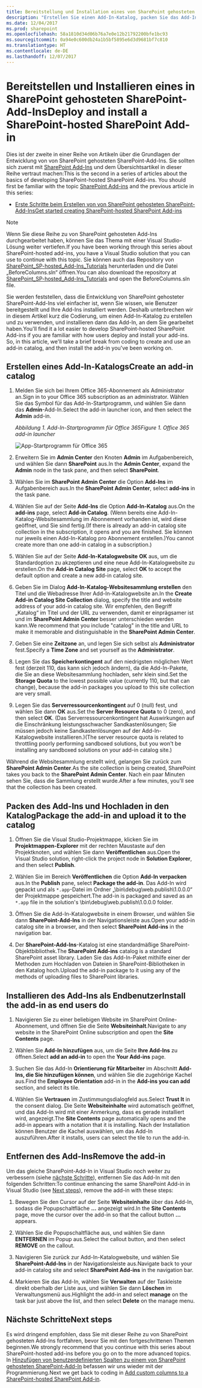 ```yaml
---
title: Bereitstellung und Installation eines von SharePoint gehosteten SharePoint-Add-Ins
description: "Erstellen Sie einen Add-In-Katalog, packen Sie das Add-In, laden Sie es in den Katalog hoch, installieren Sie es und löschen Sie es."
ms.date: 12/04/2017
ms.prod: sharepoint
ms.openlocfilehash: 58a1810d34d06b76a7e0e12b21792200bfe1bc93
ms.sourcegitcommit: 0a94e0c600db24a1b5bf5895e6d3d9681bf7c810
ms.translationtype: HT
ms.contentlocale: de-DE
ms.lasthandoff: 12/07/2017
---
```

# <a name="deploy-and-install-a-sharepoint-hosted-sharepoint-add-in"></a><span data-ttu-id="f8385-103">Bereitstellen und Installieren eines in SharePoint gehosteten SharePoint-Add-Ins</span><span class="sxs-lookup"><span data-stu-id="f8385-103">Deploy and install a SharePoint-hosted SharePoint Add-in</span></span>

<span data-ttu-id="f8385-104">Dies ist der zweite in einer Reihe von Artikeln über die Grundlagen der Entwicklung von von SharePoint gehosteten SharePoint-Add-Ins. Sie sollten sich zuerst mit [SharePoint Add-Ins](sharepoint-add-ins.md) und dem Übersichtsartikel in dieser Reihe vertraut machen:</span><span class="sxs-lookup"><span data-stu-id="f8385-104">This is the second in a series of articles about the basics of developing SharePoint-hosted SharePoint Add-ins. You should first be familiar with the topic [SharePoint Add-ins](sharepoint-add-ins.md) and the previous article in this series:</span></span>

-  [<span data-ttu-id="f8385-105">Erste Schritte beim Erstellen von von SharePoint gehosteten SharePoint-Add-Ins</span><span class="sxs-lookup"><span data-stu-id="f8385-105">Get started creating SharePoint-hosted SharePoint Add-ins</span></span>](get-started-creating-sharepoint-hosted-sharepoint-add-ins.md)
    
> [!NOTE]
> <span data-ttu-id="f8385-106">Wenn Sie diese Reihe zu von SharePoint gehosteten Add-Ins durchgearbeitet haben, können Sie das Thema mit einer Visual Studio-Lösung weiter vertiefen.</span><span class="sxs-lookup"><span data-stu-id="f8385-106">If you have been working through this series about SharePoint-hosted add-ins, you have a Visual Studio solution that you can use to continue with this topic.</span></span> <span data-ttu-id="f8385-107">Sie können auch das Repository von [SharePoint_SP-hosted_Add-Ins_Tutorials](https://github.com/OfficeDev/SharePoint_SP-hosted_Add-Ins_Tutorials) herunterladen und die Datei „BeforeColumns.sln“ öffnen.</span><span class="sxs-lookup"><span data-stu-id="f8385-107">You can also download the repository at [SharePoint_SP-hosted_Add-Ins_Tutorials](https://github.com/OfficeDev/SharePoint_SP-hosted_Add-Ins_Tutorials) and open the BeforeColumns.sln file.</span></span>

<span data-ttu-id="f8385-108">Sie werden feststellen, dass die Entwicklung von SharePoint gehosteter SharePoint-Add-Ins viel einfacher ist, wenn Sie wissen, wie Benutzer bereitgestellt und Ihre Add-Ins installiert werden. Deshalb unterbrechen wir in diesem Artikel kurz die Codierung, um einen Add-In-Katalog zu erstellen und zu verwenden, und installieren dann das Add-In, an dem Sie gearbeitet haben.</span><span class="sxs-lookup"><span data-stu-id="f8385-108">You'll find it a lot easier to develop SharePoint-hosted SharePoint Add-ins if you are familiar with how users deploy and install your add-ins. So, in this article, we'll take a brief break from coding to create and use an add-in catalog, and then install the add-in you've been working on.</span></span>

## <a name="create-an-add-in-catalog"></a><span data-ttu-id="f8385-109">Erstellen eines Add-In-Katalogs</span><span class="sxs-lookup"><span data-stu-id="f8385-109">Create an add-in catalog</span></span>

1. <span data-ttu-id="f8385-110">Melden Sie sich bei Ihrem Office 365-Abonnement als Administrator an.</span><span class="sxs-lookup"><span data-stu-id="f8385-110">Sign in to your Office 365 subscription as an administrator.</span></span> <span data-ttu-id="f8385-111">Wählen Sie das Symbol für das  Add-In-Startprogramm, und wählen Sie dann das **Admin**-Add-In.</span><span class="sxs-lookup"><span data-stu-id="f8385-111">Select the add-in launcher icon, and then select the **Admin** add-in.</span></span>
    
   <span data-ttu-id="f8385-112">*Abbildung 1. Add-In-Startprogramm für Office 365*</span><span class="sxs-lookup"><span data-stu-id="f8385-112">*Figure 1. Office 365 add-in launcher*</span></span>

   ![App-Startprogramm für Office 365](../images/ec60797c-d329-4922-a811-70c64598f4d5.PNG)
 
2. <span data-ttu-id="f8385-114">Erweitern Sie im **Admin Center** den Knoten **Admin** im Aufgabenbereich, und wählen Sie dann **SharePoint** aus.</span><span class="sxs-lookup"><span data-stu-id="f8385-114">In the **Admin Center**, expand the **Admin** node in the task pane, and then select **SharePoint**.</span></span>
     
3. <span data-ttu-id="f8385-115">Wählen Sie im **SharePoint Admin Center** die Option **Add-Ins** im Aufgabenbereich aus.</span><span class="sxs-lookup"><span data-stu-id="f8385-115">In the **SharePoint Admin Center**, select **add-ins** in the task pane.</span></span>
     
4. <span data-ttu-id="f8385-116">Wählen Sie auf der Seite  **Add-Ins** die Option **Add-In-Katalog** aus.</span><span class="sxs-lookup"><span data-stu-id="f8385-116">On the **add-ins** page, select **Add-in Catalog**.</span></span> <span data-ttu-id="f8385-117">(Wenn bereits eine Add-In-Katalog-Websitesammlung im Abonnement vorhanden ist, wird diese geöffnet, und Sie sind fertig.</span><span class="sxs-lookup"><span data-stu-id="f8385-117">(If there is already an add-in catalog site collection in the subscription, it opens and you are finished.</span></span> <span data-ttu-id="f8385-118">Sie können nur jeweils einen Add-In-Katalog pro Abonnement erstellen.)</span><span class="sxs-lookup"><span data-stu-id="f8385-118">You cannot create more than one add-in catalog in a subscription.)</span></span>    
 
5. <span data-ttu-id="f8385-119">Wählen Sie auf der Seite  **Add-In-Katalogwebsite** **OK** aus, um die Standardoption zu akzeptieren und eine neue Add-In-Katalogwebsite zu erstellen.</span><span class="sxs-lookup"><span data-stu-id="f8385-119">On the **Add-in Catalog Site** page, select **OK** to accept the default option and create a new add-in catalog site.</span></span>    
 
6. <span data-ttu-id="f8385-120">Geben Sie im Dialog  **Add-In-Katalog-Websitesammlung erstellen** den Titel und die Webadresse Ihrer Add-In-Katalogwebsite an.</span><span class="sxs-lookup"><span data-stu-id="f8385-120">In the **Create Add-in Catalog Site Collection** dialog, specify the title and website address of your add-in catalog site.</span></span> <span data-ttu-id="f8385-121">Wir empfehlen, den Begriff „Katalog“ im Titel und der URL zu verwenden, damit er einprägsamer ist und im **SharePoint Admin Center** besser unterschieden werden kann.</span><span class="sxs-lookup"><span data-stu-id="f8385-121">We recommend that you include "catalog" in the title and URL to make it memorable and distinguishable in the **SharePoint Admin Center**.</span></span>   
 
7. <span data-ttu-id="f8385-122">Geben Sie eine **Zeitzone** an, und legen Sie sich selbst als **Administrator** fest.</span><span class="sxs-lookup"><span data-stu-id="f8385-122">Specify a **Time Zone** and set yourself as the **Administrator**.</span></span>
    
8. <span data-ttu-id="f8385-123">Legen Sie das **Speicherkontingent** auf den niedrigsten möglichen Wert fest (derzeit 110, das kann sich jedoch ändern), da die Add-In-Pakete, die Sie an diese Websitesammlung hochladen, sehr klein sind.</span><span class="sxs-lookup"><span data-stu-id="f8385-123">Set the **Storage Quota** to the lowest possible value (currently 110, but that can change), because the add-in packages you upload to this site collection are very small.</span></span>
    
9. <span data-ttu-id="f8385-124">Legen Sie das **Serverressourcenkontingent** auf 0 (null) fest, und wählen Sie dann **OK** aus.</span><span class="sxs-lookup"><span data-stu-id="f8385-124">Set the **Server Resource Quota** to 0 (zero), and then select **OK**.</span></span> <span data-ttu-id="f8385-125">(Das Serverressourcenkontingent hat Auswirkungen auf die Einschränkung leistungsschwacher Sandkastenlösungen; Sie müssen jedoch keine Sandkastenlösungen auf der Add-In-Katalogwebsite installieren.)</span><span class="sxs-lookup"><span data-stu-id="f8385-125">(The server resource quota is related to throttling poorly performing sandboxed solutions, but you won't be installing any sandboxed solutions on your add-in catalog site.)</span></span> 
 
<span data-ttu-id="f8385-126">Während die Websitesammlung erstellt wird, gelangen Sie zurück zum **SharePoint Admin Center**.</span><span class="sxs-lookup"><span data-stu-id="f8385-126">As the site collection is being created, SharePoint takes you back to the **SharePoint Admin Center**.</span></span> <span data-ttu-id="f8385-127">Nach ein paar Minuten sehen Sie, dass die Sammlung erstellt wurde.</span><span class="sxs-lookup"><span data-stu-id="f8385-127">After a few minutes, you'll see that the collection has been created.</span></span>

## <a name="package-the-add-in-and-upload-it-to-the-catalog"></a><span data-ttu-id="f8385-128">Packen des Add-Ins und Hochladen in den Katalog</span><span class="sxs-lookup"><span data-stu-id="f8385-128">Package the add-in and upload it to the catalog</span></span>

1. <span data-ttu-id="f8385-129">Öffnen Sie die Visual Studio-Projektmappe, klicken Sie im **Projektmappen-Explorer** mit der rechten Maustaste auf den Projektknoten, und wählen Sie dann **Veröffentlichen** aus.</span><span class="sxs-lookup"><span data-stu-id="f8385-129">Open the Visual Studio solution, right-click the project node in **Solution Explorer**, and then select **Publish**.</span></span>
     
2. <span data-ttu-id="f8385-130">Wählen Sie im Bereich **Veröffentlichen** die Option **Add-In verpacken** aus.</span><span class="sxs-lookup"><span data-stu-id="f8385-130">In the **Publish** pane, select **Package the add-in**.</span></span> <span data-ttu-id="f8385-131">Das Add-In wird gepackt und als `*.app`-Datei im Ordner „\bin\debug\web.publish\1.0.0.0“ der Projektmappe gespeichert.</span><span class="sxs-lookup"><span data-stu-id="f8385-131">The add-in is packaged and saved as an `*.app` file in the solution's \bin\debug\web.publish\1.0.0.0 folder.</span></span>  
 
3. <span data-ttu-id="f8385-132">Öffnen Sie die Add-In-Katalogwebsite in einem Browser, und wählen Sie dann **SharePoint-Add-Ins** in der Navigationsleiste aus.</span><span class="sxs-lookup"><span data-stu-id="f8385-132">Open your add-in catalog site in a browser, and then select **SharePoint Add-ins** in the navigation bar.</span></span>

4. <span data-ttu-id="f8385-133">Der **SharePoint-Add-Ins**-Katalog ist eine standardmäßige SharePoint-Objektbibliothek.</span><span class="sxs-lookup"><span data-stu-id="f8385-133">The **SharePoint Add-ins** catalog is a standard SharePoint asset library.</span></span> <span data-ttu-id="f8385-134">Laden Sie das Add-In-Paket mithilfe einer der Methoden zum Hochladen von Dateien in SharePoint-Bibliotheken in den Katalog hoch.</span><span class="sxs-lookup"><span data-stu-id="f8385-134">Upload the add-in package to it using any of the methods of uploading files to SharePoint libraries.</span></span>

## <a name="install-the-add-in-as-end-users-do"></a><span data-ttu-id="f8385-135">Installieren des Add-Ins als Endbenutzer</span><span class="sxs-lookup"><span data-stu-id="f8385-135">Install the add-in as end users do</span></span>

1. <span data-ttu-id="f8385-136">Navigieren Sie zu einer beliebigen Website im SharePoint Online-Abonnement, und öffnen Sie die Seite **Websiteinhalt**.</span><span class="sxs-lookup"><span data-stu-id="f8385-136">Navigate to any website in the SharePoint Online subscription and open the **Site Contents** page.</span></span>

2. <span data-ttu-id="f8385-137">Wählen Sie **Add-In hinzufügen** aus, um die Seite **Ihre Add-Ins** zu öffnen.</span><span class="sxs-lookup"><span data-stu-id="f8385-137">Select **add an add-in** to open the **Your Add-ins** page.</span></span>

3. <span data-ttu-id="f8385-138">Suchen Sie das Add-In **Orientierung für Mitarbeiter** im Abschnitt **Add-Ins, die Sie hinzufügen können**, und wählen Sie die zugehörige Kachel aus.</span><span class="sxs-lookup"><span data-stu-id="f8385-138">Find the **Employee Orientation** add-in in the **Add-ins you can add** section, and select its tile.</span></span>

4. <span data-ttu-id="f8385-139">Wählen Sie **Vertrauen** im Zustimmungsdialogfeld aus.</span><span class="sxs-lookup"><span data-stu-id="f8385-139">Select **Trust It** in the consent dialog.</span></span> <span data-ttu-id="f8385-140">Die Seite **Websiteinhalte** wird automatisch geöffnet, und das Add-In wird mit einer Anmerkung, dass es gerade installiert wird, angezeigt.</span><span class="sxs-lookup"><span data-stu-id="f8385-140">The **Site Contents** page automatically opens and the add-in appears with a notation that it is installing.</span></span> <span data-ttu-id="f8385-141">Nach der Installation können Benutzer die Kachel auswählen, um das Add-In auszuführen.</span><span class="sxs-lookup"><span data-stu-id="f8385-141">After it installs, users can select the tile to run the add-in.</span></span>

## <a name="remove-the-add-in"></a><span data-ttu-id="f8385-142">Entfernen des Add-Ins</span><span class="sxs-lookup"><span data-stu-id="f8385-142">Remove the add-in</span></span>

<span data-ttu-id="f8385-143">Um das gleiche SharePoint-Add-In in Visual Studio noch weiter zu verbessern (siehe [nächste Schritte](#Nextsteps)), entfernen Sie das Add-In mit den folgenden Schritten:</span><span class="sxs-lookup"><span data-stu-id="f8385-143">To continue enhancing the same SharePoint Add-in in Visual Studio (see [Next steps](#Nextsteps)), remove the add-in with these steps:</span></span>

1. <span data-ttu-id="f8385-144">Bewegen Sie den Cursor auf der Seite **Websiteinhalte** über das Add-In, sodass die Popupschaltfläche **...** angezeigt wird.</span><span class="sxs-lookup"><span data-stu-id="f8385-144">In the **Site Contents** page, move the cursor over the add-in so that the callout button **...** appears.</span></span>

2. <span data-ttu-id="f8385-145">Wählen Sie die Popupschaltfläche aus, und wählen Sie dann **ENTFERNEN** im Popup aus.</span><span class="sxs-lookup"><span data-stu-id="f8385-145">Select the callout button, and then select **REMOVE** on the callout.</span></span>

3. <span data-ttu-id="f8385-146">Navigieren Sie zurück zur Add-In-Katalogwebsite, und wählen Sie **SharePoint-Add-Ins** in der Navigationsleiste aus.</span><span class="sxs-lookup"><span data-stu-id="f8385-146">Navigate back to your add-in catalog site and select **SharePoint Add-ins** in the navigation bar.</span></span>

4. <span data-ttu-id="f8385-147">Markieren Sie das Add-In, wählen Sie **Verwalten** auf der Taskleiste direkt oberhalb der Liste aus, und wählen Sie dann **Löschen** im Verwaltungsmenü aus.</span><span class="sxs-lookup"><span data-stu-id="f8385-147">Highlight the add-in and select **manage** on the task bar just above the list, and then select **Delete** on the manage menu.</span></span>

## <a name="next-steps"></a><span data-ttu-id="f8385-148">Nächste Schritte</span><span class="sxs-lookup"><span data-stu-id="f8385-148">Next steps</span></span>
<a name="Nextsteps"></a>

<span data-ttu-id="f8385-149">Es wird dringend empfohlen, dass Sie mit dieser Reihe zu von SharePoint gehosteten Add-Ins fortfahren, bevor Sie mit den fortgeschrittenen Themen beginnen.</span><span class="sxs-lookup"><span data-stu-id="f8385-149">We strongly recommend that you continue with this series about SharePoint-hosted add-ins before you go on to the more advanced topics.</span></span> <span data-ttu-id="f8385-150">In [Hinzufügen von benutzerdefinierten Spalten zu einem von SharePoint gehosteten SharePoint-Add-In](add-custom-columns-to-a-sharepoint-hosted-sharepoint-add-in.md) befassen wir uns wieder mit der Programmierung.</span><span class="sxs-lookup"><span data-stu-id="f8385-150">Next we get back to coding in [Add custom columns to a SharePoint-hosted SharePoint Add-in](add-custom-columns-to-a-sharepoint-hosted-sharepoint-add-in.md).</span></span>
 

 

